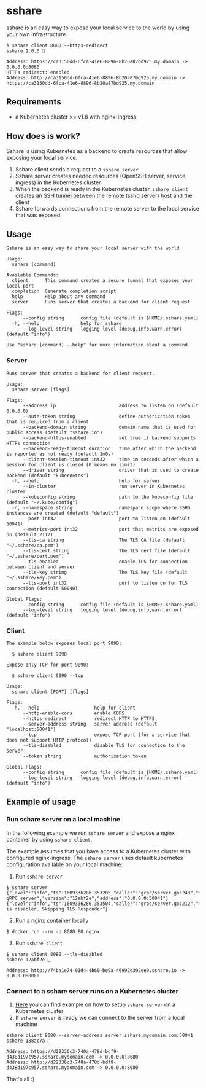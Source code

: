 # sshare

sshare is an easy way to expose your local service to the world by using your own infrastructure.

```
$ sshare client 8080 --https-redirect
sshare 1.0.0 🚀

Address: https://ca3150dd-6fca-41e6-8896-8b20a87bd925.my.domain -> 0.0.0.0:8080
HTTPs redirect: enabled
Address: http://ca3150dd-6fca-41e6-8896-8b20a87bd925.my.domain -> https://ca3150dd-6fca-41e6-8896-8b20a87bd925.my.domain
```

## Requirements

- a Kubernetes cluster >= v1.8 with nginx-ingress

## How does is work?

Sshare is using Kubernetes as a backend to create resources that allow exposing your local service.

1. Sshare client sends a request to a `sshare server`
2. Sshare server creates needed resources (OpenSSH server, service, ingress) in the Kubernetes cluster
3. When the backend is ready in the Kubernetes cluster, `sshare client` creates an SSH tunnel between the remote (sshd server) host and the client
4. Sshare forwards connections from the remote server to the local service that was exposed

## Usage

```
Sshare is an easy way to share your local server with the world

Usage:
  sshare [command]

Available Commands:
  client      This command creates a secure tunnel that exposes your local port
  completion  Generate completion script
  help        Help about any command
  server      Runs server that creates a backend for client request

Flags:
      --config string      config file (default is $HOME/.sshare.yaml)
  -h, --help               help for sshare
      --log-level string   logging level (debug,info,warn,error) (default "info")

Use "sshare [command] --help" for more information about a command.
```

### Server

```
Runs server that creates a backend for client request.

Usage:
  sshare server [flags]

Flags:
      --address ip                       address to listen on (default 0.0.0.0)
      --auth-token string                define authorization token that is required from a client
      --backend-domain string            domain name that is used for public access (default "sshare.io")
      --backend-https-enabled            set true if backend supports HTTPs connection
      --backend-ready-timeout duration   time after which the backend is reported as not ready (default 2m0s)
      --client-session-timeout int32     time in seconds after which a session for client is closed (0 means no limit)
      --driver string                    driver that is used to create backend (default "kubernetes")
  -h, --help                             help for server
      --in-cluster                       run server in Kubernetes cluster
      --kubeconfig string                path to the kubeconfig file (default "~/.kube/config")
  -n, --namespace string                 namespace scope where SSHD instances are created (default "default")
      --port int32                       port to listen on (default 50041)
      --metrics-port int32               port that metrics are exposed on (default 2112)
      --tls-ca string                    The TLS CA file (default "~/.sshare/ca.pem")
      --tls-cert string                  The TLS cert file (default "~/.sshare/cert.pem")
      --tls-enabled                      enable TLS for connection between client and server
      --tls-key string                   The TLS key file (default "~/.sshare/key.pem")
      --tls-port int32                   port to listen on for TLS connection (default 50040)

Global Flags:
      --config string      config file (default is $HOME/.sshare.yaml)
      --log-level string   logging level (debug,info,warn,error) (default "info")
```

### Client

```
The example below exposes local port 9090:

  $ sshare client 9090

Expose only TCP for port 9090:

  $ sshare client 9090 --tcp

Usage:
  sshare client [PORT] [flags]

Flags:
  -h, --help                    help for client
      --http-enable-cors        enable CORS
      --https-redirect          redirect HTTP to HTTPS
      --server-address string   server address (default "localhost:50041")
      --tcp                     expose TCP port (for a service that does not support HTTP protocol)
      --tls-disabled            disable TLS for connection to the server
      --token string            authorization token

Global Flags:
      --config string      config file (default is $HOME/.sshare.yaml)
      --log-level string   logging level (debug,info,warn,error) (default "info")
```

## Example of usage

### Run sshare server on a local machine

In the following example we run `sshare server` and expose a nginx container by using `sshare client`.

The example assumes that you have access to a Kubernetes cluster with configured nginx-ingress. The `sshare server` uses default kubernetes configuration available on your local machine.

1. Run `sshare server`

```
$ sshare server
{"level":"info","ts":1609336286.353205,"caller":"grpc/server.go:243","msg":"Sshare gRPC server","version":"12abf2e","address":"0.0.0.0:50041"}
{"level":"info","ts":1609336286.353504,"caller":"grpc/server.go:212","msg":"TLS is disabled. Skipping TLS Responder"}
```

2. Run a nginx container locally

```
$ docker run --rm -p 8080:80 nginx
```

3. Run `sshare client`

```
$ sshare client 8080 --tls-disabled
sshare 12abf2e 🚀

Address: http://74ba1e74-01d4-4b60-be9a-46992e392ee9.sshare.io -> 0.0.0.0:8080

```

### Connect to a sshare server runs on a Kubernetes cluster

1. [Here](examples/kubernetes) you can find example on how to setup `sshare server` on a Kubernetes cluster
2. If `sshare server` is ready we can connect to the server from a local machine

```
sshare client 8080 --server-address server.sshare.mydomain.com:50041
sshare 188ac7a 🚀

Address: https://d22336c3-740a-478d-bdf9-d438d197c957.sshare.mydomain.com -> 0.0.0.0:8080
Address: http://d22336c3-740a-478d-bdf9-d438d197c957.sshare.mydomain.com -> 0.0.0.0:8080
```

That's all :)